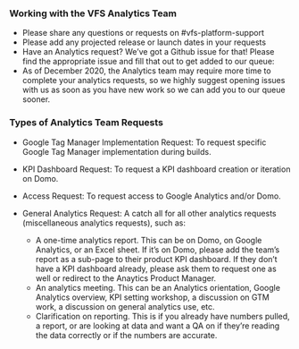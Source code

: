 
### Working with the VFS Analytics Team

- Please share any questions or requests on #vfs-platform-support
- Please add any projected release or launch dates in your requests
- Have an Analytics request? We’ve got a Github issue for that! Please find the appropriate issue and fill that out to get added to our queue:
- As of December 2020, the Analytics team may require more time to complete your analytics requests, so we highly suggest opening issues with us as soon as you have new work so we can add you to our queue sooner. 

### Types of Analytics Team Requests

- Google Tag Manager Implementation Request: To request specific Google Tag Manager implementation during builds.

- KPI Dashboard Request: To request a KPI dashboard creation or iteration on Domo.

- Access Request: To request access to Google Analytics and/or Domo.

- General Analytics Request: A catch all for all other analytics requests (miscellaneous analytics requests), such as:
  - A one-time analytics report. This can be on Domo, on Google Analytics, or an Excel sheet. If it’s on Domo, please add the team’s report as a sub-page to their product KPI dashboard. If they don’t have a KPI dashboard already, please ask them to request one as well or redirect to the Anaytics Product Manager.
  - An analytics meeting. This can be an Analytics orientation, Google Analytics overview, KPI setting workshop, a discussion on GTM work, a discussion on general analytics use, etc.
  - Clarification on reporting. This is if you already have numbers pulled, a report, or are looking at data and want a QA on if they’re reading the data correctly or if the numbers are accurate.
